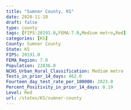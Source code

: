 ```yaml
---
title: "Sumner County, KS"
date: 2020-11-10
draft: false
type: county
tags: [FIPS:20191.0,FEMA:7.0,Medium metro,Red]
categories: [KS]
County: Sumner County
State: KS
FIPS: 20191.0
FEMA_Region: 7.0
Population: 22836.0
NCHS_Urban_Rural_Classification: Medium metro
Tests_in_prior_14_days: 462.0
Fourteen_day_test_rate_per_100000: 2023.0
Percent_Positivity_in_prior_14_days: 0.19
Level: Red
url: /states/KS/sumner-county
---
```



